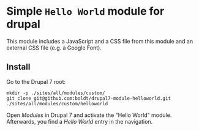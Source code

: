 # Simple `Hello World` module for drupal

This module includes a JavaScript and a CSS file from this module and an external CSS file (e.g. a Google Font).

## Install

Go to the Drupal 7 root:

```
mkdir -p ./sites/all/modules/custom/
git clone git@github.com:boldt/drupal7-module-helloworld.git ./sites/all/modules/custom/helloworld
```

Open *Modules* in Drupal 7 and activate the "Hello World" module. 
Afterwards, you find a *Hello World* entry in the navigation.
